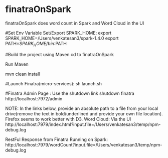 # finatraOnSpark
finatraOnSpark does word count in Spark and Word Cloud in the UI


#Set Env Variable
Set/Export SPARK_HOME: 
export SPARK_HOME=/Users/venkatesan3/spark-1.4.0
export PATH=$SPARK_HOME/bin:$PATH


#Build the project using Maven
cd to finatraOnSpark

Run Maven 

mvn clean install



#Launch Finatra(micro-services):
sh launch.sh


#Finatra Admin Page : Use the shutdown link shutdown finatra
http://localhost:7972/admin

NOTE: In the links below, provide an absolute path to a file from your local drive(remove the text in bold/underlined and provide your own file location). Firefox seems to work better with D3.
Word Cloud: Via the UI 
http://localhost:7979/index.html?input.file=/Users/venkatesan3/temp/npm-debug.log

RestFul Response from Finatra Running on Spark:
http://localhost:7979/wordCount?input.file=/Users/venkatesan3/temp/npm-debug.log

